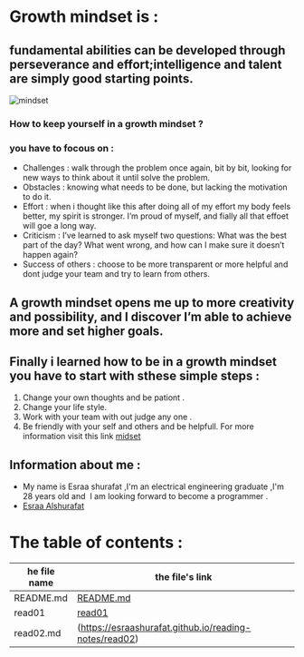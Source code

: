 # Growth mindset is :  
## fundamental abilities can be developed through perseverance and effort;intelligence and talent are simply good starting points.
![mindset](https://teacherbooker.com/wp-content/uploads/2017/10/Blog-pic-growth-mindset-1200x630.jpg)
### How to keep yourself in a growth mindset ?
###   you have to focous on :  
* Challenges  : walk through the problem once again, bit by bit, looking for new ways to think about it until solve the problem.
* Obstacles  :  knowing what needs to be done, but lacking the motivation to do it.
* Effort  : when i thought like this after doing all of my effort my body feels better, my spirit is stronger. I’m proud of myself, and fially all that effoet will goe a long way.
* Criticism  : I’ve learned to ask myself two questions: What was the best part of the day? What went wrong, and how can I make sure it doesn’t happen again?
* Success of others  : choose to be more transparent or more helpful and dont judge your team and try to learn from others.
## A growth mindset opens me up to more creativity and possibility, and I discover I’m able to achieve more and set higher goals.  
## Finally i learned how to be in a growth mindset you have to start with sthese simple steps :
1. Change your own thoughts and be pationt .  
2. Change your life style.  
3. Work with your team with out judge any one .  
4. Be friendly with your self and others and be helpfull.
 For more information visit this link [midset](https://www.atlassian.com/blog/inside-atlassian/growth-mindset)

## Information about me :
- My name is Esraa shurafat ,I'm an electrical engineering graduate ,I'm 28 years old and  I am looking forward to become a programmer . 
- [Esraa Alshurafat ](https://github.com/EsraaShurafat)


# The table of contents :

  

|    he file name   | the file's link |
| ----------- | ----------- |
|    README.md   | [README.md ](https://esraashurafat.github.io/reading-notes/)       |
| read01   | [read01](https://esraashurafat.github.io/reading-notes/read01)        |
|    read02.md   | (https://esraashurafat.github.io/reading-notes/read02) |